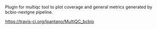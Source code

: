 Plugin for multiqc tool to plot coverage and general metrics generated by bcbio-nextgne pipeline.

https://travis-ci.org/lpantano/MultiQC_bcbio
